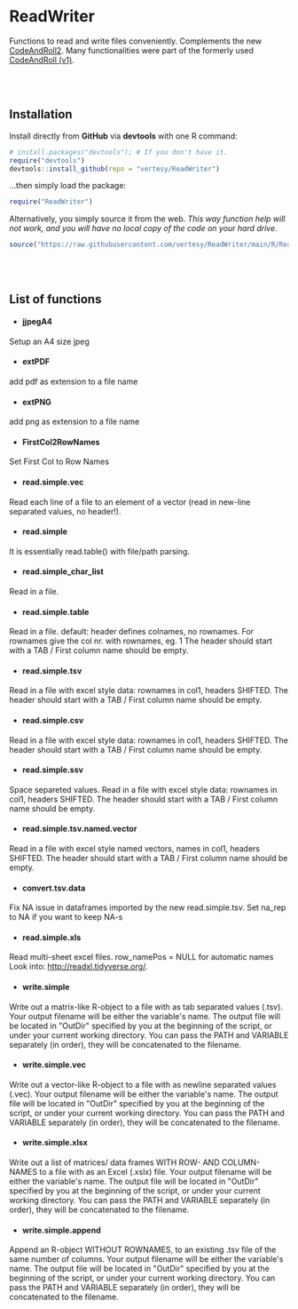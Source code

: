 # ReadWriter
Functions to read and write files conveniently. 
Complements the new [CodeAndRoll2](https://github.com/vertesy/CodeAndRoll2). Many functionalities were part of the formerly used [CodeAndRoll (v1)](https://github.com/vertesy/CodeAndRoll).



<br><br>

## Installation

Install directly from **GitHub** via **devtools** with one R command:

```R
# install.packages("devtools"); # If you don't have it.
require("devtools")
devtools::install_github(repo = "vertesy/ReadWriter")
```

...then simply load the package:

```R
require("ReadWriter")
```

Alternatively, you simply source it from the web. 
*This way function help will not work, and you will have no local copy of the code on your hard drive.*

```r
source("https://raw.githubusercontent.com/vertesy/ReadWriter/main/R/ReadWriter.R")
```

<br><br>

## List of functions

- #### jjpegA4 
Setup an A4 size jpeg

- #### extPDF 
add pdf as extension to a file name

- #### extPNG 
add png as extension to a file name

- #### FirstCol2RowNames 
Set First Col to Row Names

- #### read.simple.vec 
Read each line of a file to an element of a vector (read in new-line separated values, no header!).

- #### read.simple 
It is essentially read.table() with file/path parsing.

- #### read.simple_char_list 
Read in a file.

- #### read.simple.table 
Read in a file. default: header defines colnames, no rownames. For rownames give the col nr. with rownames, eg. 1 The header should start with a TAB / First column name should be empty.

- #### read.simple.tsv 
Read in a file with excel style data: rownames in col1, headers SHIFTED. The header should start with a TAB / First column name should be empty.

- #### read.simple.csv 
Read in a file with excel style data: rownames in col1, headers SHIFTED. The header should start with a TAB / First column name should be empty.

- #### read.simple.ssv 
Space separeted values. Read in a file with excel style data: rownames in col1, headers SHIFTED. The header should start with a TAB / First column name should be empty.

- #### read.simple.tsv.named.vector 
Read in a file with excel style named vectors, names in col1, headers SHIFTED. The header should start with a TAB / First column name should be empty.

- #### convert.tsv.data 
Fix NA issue in dataframes imported by the new read.simple.tsv. Set na_rep to NA if you want to keep NA-s

- #### read.simple.xls 
Read multi-sheet excel files. row_namePos = NULL for automatic names Look into: http://readxl.tidyverse.org/.

- #### write.simple 
Write out a matrix-like R-object to a file with as tab separated values (.tsv). Your output filename will be either the variable's name. The output file will be located in "OutDir" specified by you at the beginning of the script, or under your current working directory. You can pass the PATH and VARIABLE separately (in order), they will be concatenated to the filename.

- #### write.simple.vec 
Write out a vector-like R-object to a file with as newline separated values (.vec). Your output filename will be either the variable's name. The output file will be located in "OutDir" specified by you at the beginning of the script, or under your current working directory. You can pass the PATH and VARIABLE separately (in order), they will be concatenated to the filename.

- #### write.simple.xlsx 
Write out a list of matrices/ data frames WITH ROW- AND COLUMN- NAMES to a file with as an Excel (.xslx) file. Your output filename will be either the variable's name. The output file will be located in "OutDir" specified by you at the beginning of the script, or under your current working directory. You can pass the PATH and VARIABLE separately (in order), they will be concatenated to the filename.

- #### write.simple.append 
Append an R-object WITHOUT ROWNAMES, to an existing .tsv file of the same number of columns. Your output filename will be either the variable's name. The output file will be located in "OutDir" specified by you at the beginning of the script, or under your current working directory. You can pass the PATH and VARIABLE separately (in order), they will be concatenated to the filename.
